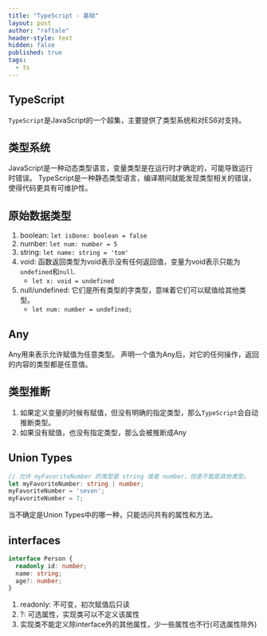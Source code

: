 ```yaml
---
title: "TypeScript - 基础"
layout: post
author: "raftale"
header-style: text
hidden: false
published: true
tags:
  - ts
---
```


## TypeScript
`TypeScript`是JavaScript的一个超集，主要提供了类型系统和对ES6对支持。

## 类型系统
JavaScript是一种动态类型语言，变量类型是在运行时才确定的，可能导致运行时错误。
TypeScript是一种静态类型语言，编译期间就能发现类型相关的错误，使得代码更具有可维护性。

## 原始数据类型

1. boolean: `let isDone: boolean = false`
2. number: `let num: number = 5`
3. string: `let name: string = 'tom'`
4. void: 函数返回类型为void表示没有任何返回值，变量为void表示只能为`undefined`和`null`.
   - `let x: void = undefined`
5. null/undefined: 它们是所有类型的字类型，意味着它们可以赋值给其他类型。
   - `let num: number = undefined;`

## Any
Any用来表示允许赋值为任意类型。
声明一个值为Any后，对它的任何操作，返回的内容的类型都是任意值。

## 类型推断
1. 如果定义变量的时候有赋值，但没有明确的指定类型，那么`TypeScript`会自动推断类型。
2. 如果没有赋值，也没有指定类型，那么会被推断成Any

## Union Types

```ts
// 允许 myFavoriteNumber 的类型是 string 或者 number，但是不能是其他类型。
let myFavoriteNumber: string | number;
myFavoriteNumber = 'seven';
myFavoriteNumber = 7;
```

当不确定是Union Types中的哪一种，只能访问共有的属性和方法。

## interfaces
```ts
interface Person {
  readonly id: number;
  name: string;
  age?: number;
}
```

1. readonly: 不可变，初次赋值后只读
2. ?: 可选属性，实现类可以不定义该属性
3. 实现类不能定义除interface外的其他属性，少一些属性也不行(可选属性除外)






